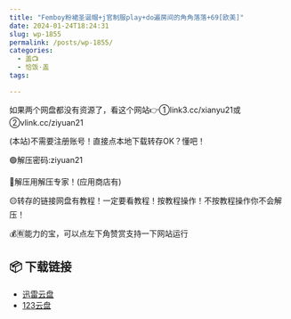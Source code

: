 ```yaml
---
title: "Femboy粉裙圣诞帽+j官制服play+do遍房间的角角落落+69[欧美]"
date: 2024-01-24T18:24:31
slug: wp-1855
permalink: /posts/wp-1855/
categories:
  - 盖📺
  - 恰饭·盖
tags:

---
```


如果两个网盘都没有资源了，看这个网站👉①link3.cc/xianyu21或②vlink.cc/ziyuan21

(本站)不需要注册账号！直接点本地下载转存OK？懂吧！

🟢解压密码:ziyuan21

🔵解压用解压专家！(应用商店有)

🟡转存的链接网盘有教程！一定要看教程！按教程操作！不按教程操作你不会解压！

💰🈶能力的宝，可以点左下角赞赏支持一下网站运行

## 📦 下载链接
- [迅雷云盘](https://blziyuan21.com/pay-download/1855?key=d980e0adee&down_id=0)
- [123云盘](https://blziyuan21.com/pay-download/1855?key=d980e0adee&down_id=1)


